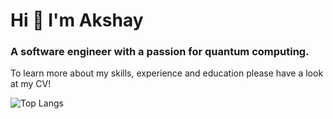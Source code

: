 <h1 align="left">Hi 👋 I'm Akshay</h1>

<h3 align="left">A software engineer with a passion for quantum computing.</h3>

To learn more about my skills, experience and education please have a look at my CV!

![Top Langs](https://github-readme-stats.vercel.app/api/top-langs/?username=akshaypal123&langs_count=5&hide_progress=false)
